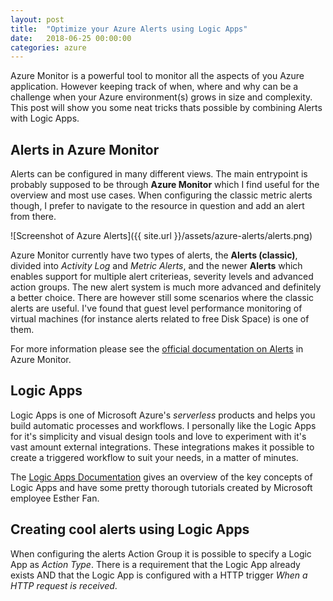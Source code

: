 ```yaml
---
layout: post
title:  "Optimize your Azure Alerts using Logic Apps"
date:   2018-06-25 00:00:00
categories: azure
---
```


Azure Monitor is a powerful tool to monitor all the aspects of you Azure application.
However keeping track of when, where and why can be a challenge when your Azure environment(s) grows in size and complexity.
This post will show you some neat tricks thats possible by combining Alerts with Logic Apps.


## Alerts in Azure Monitor
Alerts can be configured in many different views. The main entrypoint is probably supposed to be through __Azure Monitor__ which I find useful for the overview and most use cases. When configuring the classic metric alerts though, I prefer to navigate to the resource in question and add an alert from there.

![Screenshot of Azure Alerts]({{ site.url }}/assets/azure-alerts/alerts.png)

Azure Monitor currently have two types of alerts, the __Alerts (classic)__, divided into _Activity Log_ and _Metric Alerts_, and the newer __Alerts__ which enables support for multiple alert criterieas, severity levels and advanced action groups. The new alert system is much more advanced and definitely a better choice. There are however still some scenarios where the classic alerts are useful. I've found that guest level performance monitoring of virtual machines (for instance alerts related to free Disk Space) is one of them.

For more information please see the [official documentation on Alerts](https://docs.microsoft.com/en-us/azure/monitoring-and-diagnostics/monitoring-overview-unified-alerts) in Azure Monitor.


## Logic Apps
Logic Apps is one of Microsoft Azure's _serverless_ products and helps you build automatic processes and workflows.
I personally like the Logic Apps for it's simplicity and visual design tools and love to experiment with it's vast amount external integrations.
These integrations makes it possible to create a triggered workflow to suit your needs, in a matter of minutes.

The [Logic Apps Documentation](https://docs.microsoft.com/en-us/azure/logic-apps/logic-apps-overview) gives an overview of the key concepts of Logic Apps and have some pretty thorough tutorials created by Microsoft employee Esther Fan.


## Creating cool alerts using Logic Apps
When configuring the alerts Action Group it is possible to specify a Logic App as _Action Type_. There is a requirement that the Logic App already exists AND that the Logic App is configured with a HTTP trigger _When a HTTP request is received_.
